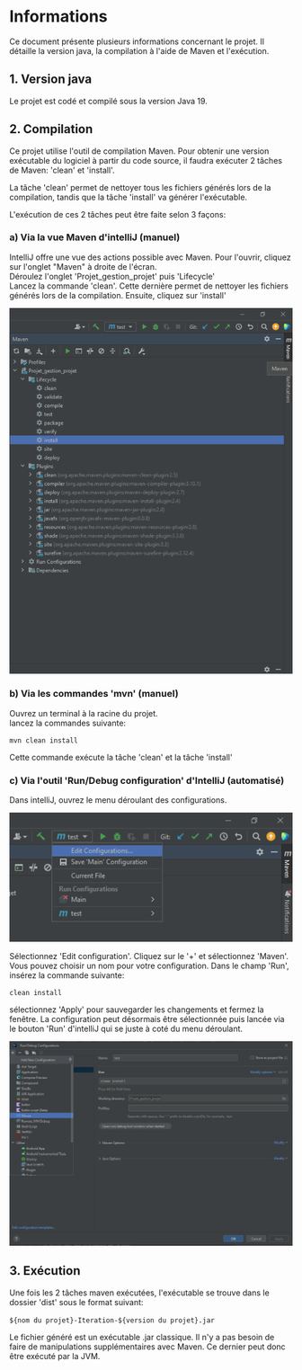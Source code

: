# Informations

Ce document présente plusieurs informations concernant le projet.
Il détaille la version java, la compilation à l'aide de Maven et l'exécution.

## 1. Version java

Le projet est codé et compilé sous la version Java 19.

## 2. Compilation

Ce projet utilise l'outil de compilation Maven. 
Pour obtenir une version exécutable du logiciel à partir du code source,
il faudra exécuter 2 tâches de Maven: 'clean' et 'install'.

La tâche 'clean' permet de nettoyer tous les fichiers générés lors de la compilation,
tandis que la tâche 'install' va générer l'exécutable.

L'exécution de ces 2 tâches peut être faite selon 3 façons:

### a) Via la vue Maven d'intelliJ (manuel)

IntelliJ offre une vue des actions possible avec Maven.
Pour l'ouvrir, cliquez sur l'onglet "Maven" à droite de l'écran.  
Déroulez l'onglet 'Projet_gestion_projet' puis 'Lifecycle'  
Lancez la commande 'clean'. Cette dernière permet de nettoyer les fichiers générés lors de la compilation. 
Ensuite, cliquez sur 'install'

![](team/images/readme/Vue%20Maven.png)

### b) Via les commandes 'mvn' (manuel)

Ouvrez un terminal à la racine du projet.  
lancez la commandes suivante:

```
mvn clean install
```

Cette commande exécute la tâche 'clean' et la tâche 'install'

### c) Via l'outil 'Run/Debug configuration' d'IntelliJ (automatisé)

Dans intelliJ, ouvrez le menu déroulant des configurations.

![](team/images/readme/Configurations.png)

Sélectionnez 'Edit configuration'.
Cliquez sur le '+' et sélectionnez 'Maven'.
Vous pouvez choisir un nom pour votre configuration.
Dans le champ 'Run', insérez la commande suivante:

```
clean install
```

sélectionnez 'Apply' pour sauvegarder les changements et fermez la fenêtre.
La configuration peut désormais être sélectionnée puis lancée via le bouton 'Run' d'intelliJ
qui se juste à coté du menu déroulant.

![](team/images/readme/Creation%20configuration.png)

## 3. Exécution

Une fois les 2 tâches maven exécutées, l'exécutable se trouve dans le dossier 'dist'
sous le format suivant:

``${nom du projet}-Iteration-${version du projet}.jar``

Le fichier généré est un exécutable .jar classique.
Il n'y a pas besoin de faire de manipulations supplémentaires avec Maven.
Ce dernier peut donc être exécuté par la JVM.